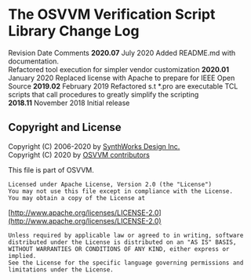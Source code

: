 # The OSVVM Verification Script Library Change Log

Revision      Date             Comments
**2020.07**   July 2020        Added README.md with documentation.   
                               Refactored tool execution for simpler vendor customization 
**2020.01**   January 2020     Replaced license with Apache to prepare for IEEE Open Source
**2019.02**   February 2019    Refactored s.t *.pro are executable TCL scripts 
                               that call procedures to greatly simplify the scripting    
**2018.11**   November 2018    Initial release    

 
## Copyright and License
Copyright (C) 2006-2020 by [SynthWorks Design Inc.](http://www.synthworks.com/)   
Copyright (C) 2020 by [OSVVM contributors](CONTRIBUTOR.md)   

This file is part of OSVVM.

    Licensed under Apache License, Version 2.0 (the "License")
    You may not use this file except in compliance with the License.
    You may obtain a copy of the License at

  [http://www.apache.org/licenses/LICENSE-2.0](http://www.apache.org/licenses/LICENSE-2.0)

    Unless required by applicable law or agreed to in writing, software
    distributed under the License is distributed on an "AS IS" BASIS,
    WITHOUT WARRANTIES OR CONDITIONS OF ANY KIND, either express or implied.
    See the License for the specific language governing permissions and
    limitations under the License.
